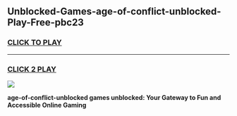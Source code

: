 
## Unblocked-Games-age-of-conflict-unblocked-Play-Free-pbc23
<h3>
<a href="https://premium76.site?title=age-of-conflict-unblocked&ref=12A">CLICK TO PLAY</a></h3>
<hr>

<h3>
<a href="https://premium76.site?title=age-of-conflict-unblocked&ref=12A">CLICK 2 PLAY</a>
  
</h3>

<a href="https://premium76.site?title=age-of-conflict-unblocked&ref=12A"><img src="https://clearcache.store/games.png"></a>


**age-of-conflict-unblocked games unblocked: Your Gateway to Fun and Accessible Online Gaming**
